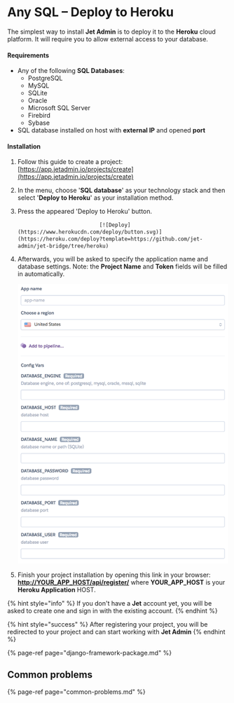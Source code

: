 # Any SQL – Deploy to Heroku

The simplest way to install **Jet Admin** is to deploy it to the **Heroku** cloud platform. It will require you to allow external access to your database.

#### Requirements

* Any of the following **SQL Databases**:
  * PostgreSQL 
  * MySQL 
  * SQLite 
  * Oracle 
  * Microsoft SQL Server 
  * Firebird 
  * Sybase
* SQL database installed on host with **external IP** and opened **port**

#### Installation

1. Follow this guide to create a project: [https://app.jetadmin.io/projects/create](https://app.jetadmin.io/projects/create)
2. In the menu, choose '**SQL database**' as your technology stack and then select '**Deploy to Heroku**' as your installation method.

3. Press the appeared 'Deploy to Heroku' button. 

                                 [![Deploy](https://www.herokucdn.com/deploy/button.svg)](https://heroku.com/deploy?template=https://github.com/jet-admin/jet-bridge/tree/heroku)

4. Afterwards, you will be asked to specify the application name and database settings. Note: the **Project Name** and **Token** fields will be filled in automatically.   


   ![](../../.gitbook/assets/image%20%2834%29.png)



5. Finish your project installation by opening this link in your browser: [**http://YOUR\_APP\_HOST/api/register/**](http://localhost:8888/api/register/) where **YOUR\_APP\_HOST** is your **Heroku Application** HOST.

{% hint style="info" %}
If you don't have a **Jet** account yet, you will be asked to create one and sign in with the existing account.
{% endhint %}

{% hint style="success" %}
After registering your project, you will be redirected to your project and can start working with **Jet Admin**
{% endhint %}

{% page-ref page="django-framework-package.md" %}

## Common problems

{% page-ref page="common-problems.md" %}


